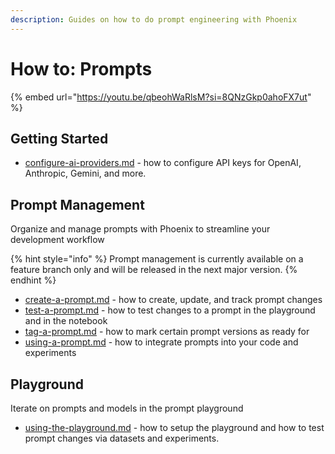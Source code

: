 ```yaml
---
description: Guides on how to do prompt engineering with Phoenix
---
```


# How to: Prompts

{% embed url="https://youtu.be/qbeohWaRlsM?si=8QNzGkp0ahoFX7ut" %}

## Getting Started

* [configure-ai-providers.md](configure-ai-providers.md "mention") - how to configure API keys for OpenAI, Anthropic, Gemini, and more.

## Prompt Management

Organize and manage prompts with Phoenix to streamline your development workflow

{% hint style="info" %}
Prompt management is currently available on a feature branch only and will be released in the next major version.
{% endhint %}

* [create-a-prompt.md](create-a-prompt.md "mention") - how to create, update, and track prompt changes
* [test-a-prompt.md](test-a-prompt.md "mention") - how to test changes to a prompt in the playground and in the notebook
* [tag-a-prompt.md](tag-a-prompt.md "mention") - how to mark certain prompt versions as ready for&#x20;
* [using-a-prompt.md](using-a-prompt.md "mention") - how to integrate prompts into your code and experiments

## Playground

Iterate on prompts and models in the prompt playground

* [using-the-playground.md](using-the-playground.md "mention") - how to setup the playground and how to test prompt changes via datasets and experiments.



